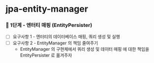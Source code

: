 # jpa-entity-manager

### 🚀 1단계 - 엔터티 매핑 (EntityPersister)
- [ ] 요구사항 1 - 엔터티의 데이터베이스 매핑, 쿼리 생성 및 실행
- [ ] 요구사항 2 - EntityManager 의 책임 줄여주기
    - EntityManager 의 구현체에서 쿼리 생성 및 데이터 매핑 에 대한 책임을 EntityPersister 로 옮겨주자
